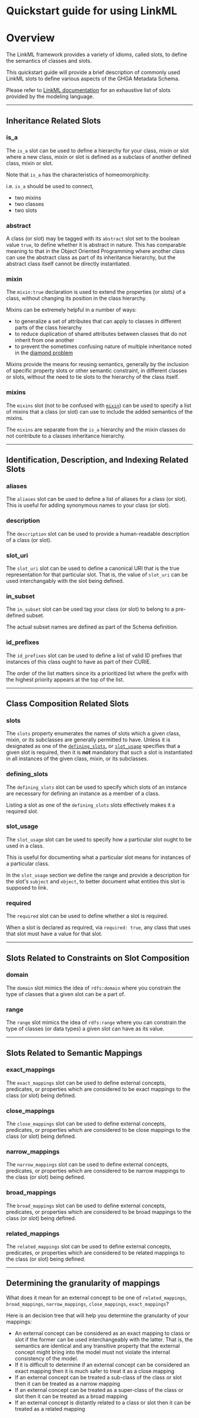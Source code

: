 # Quickstart guide for using LinkML

# Overview

The LinkML framework provides a variety of idioms, called slots, to define the
semantics of classes and slots.

This quickstart guide will provide a brief description of commonly used LinkML
slots to define various aspects of the GHGA Metadata Schema.

Please refer to 
[LinkML documentation](https://linkml.github.io/linkml-model/docs/) for an
exhaustive list of slots provided by the modeling language.

---

## Inheritance Related Slots

### is_a

The `is_a` slot can be used to define a hierarchy for your class, mixin
or slot where a new class, mixin or slot is defined as a subclass of another
defined class, mixin or slot.

Note that `is_a` has the characteristics of homeomorphicity.

i.e. `is_a` should be used to connect,

- two mixins
- two classes
- two slots

### abstract

A class (or slot) may be tagged with its `abstract` slot set to the boolean
value `true`, to define whether it is abstract in nature. This has comparable
meaning to that in the Object Oriented Programming where another
class can use the abstract class as part of its inheritance hierarchy,
but the abstract class itself cannot be directly instantiated.

### mixin

The `mixin:true` declaration is used to extend the properties (or slots) of
a class, without changing its position in the class hierarchy.

Mixins can be extremely helpful in a number of ways:

- to generalize a set of attributes that can apply to classes in different
parts of the class hierarchy
- to reduce duplication of shared attributes between classes that do not
inherit from one another
- to prevent the sometimes confusing nature of multiple inheritance
noted in the [diamond problem](https://tinyurl.com/4zdw9tsb)

Mixins provide the means for reusing semantics, generally by the inclusion
of specific property slots or other semantic constraint, in different classes
or slots, without the need to tie slots to the hierarchy of the class itself.

###  mixins

The `mixins` slot (not to be confused with [`mixin`](#mixin)) can be used to
specify a list of mixins that a class (or slot) can use to  include the added
semantics of the mixins.

The `mixins` are separate from the `is_a` hierarchy and the mixin classes do
not contribute to a classes inheritance hierarchy.

---

## Identification, Description, and Indexing Related Slots

### aliases

The `aliases` slot can be used to define a list of aliases for a class
(or slot). This is useful for adding synonymous names to your class (or slot).

### description

The `description` slot can be used to provide a human-readable description of
a class (or slot).

### slot_uri

The `slot_uri` slot can be used to define a canonical URI that is the true
representation for that particular slot. That is, the value of `slot_uri` can
be used interchangably with the slot being defined.

### in_subset

The `in_subset` slot can be used tag your class (or slot) to belong to a
pre-defined subset.

The actual subset names are defined as part of the Schema definition.

### id_prefixes

The `id_prefixes` slot can be used to define a list of valid ID prefixes that
instances of this class ought to have as part of their CURIE.

The order of the list matters since its a prioritized list where the prefix
with the highest priority appears at the top of the list.

---

## Class Composition Related Slots

### slots

The `slots` property enumerates the names of slots which a given class,
mixin, or its subclasses are generally permitted to have.
Unless it is designated as one of the [`defining_slots`](#defining_slots), or
[`slot_usage`](#slot_usage) specifies that a given slot is required,
then it is **not** mandatory that such a slot is instantiated in all instances
of the given class, mixin, or its subclasses.

### defining_slots

The `defining_slots` slot can be used to specify which slots of an instance are
necessary for defining an instance as a member of a class.

Listing a slot as one of the `defining_slots` slots effectively makes
it a required slot.

### slot_usage

The `slot_usage` slot can be used to specify how a particular slot ought to be
used in a class.

This is useful for documenting what a particular slot means for instances of a
particular class.

In the `slot_usage` section we define the range and provide a description for
the slot's `subject` and `object`, to better document what entities this slot
is supposed to link.

### required

The `required` slot can be used to define whether a slot is required.

When a slot is declared as required, via `required: true`, any class that uses
that slot must have a value for that slot.

---

## Slots Related to Constraints on Slot Composition

### domain

The `domain` slot mimics the idea of `rdfs:domain` where you constrain the type
of classes that a given slot can be a part of.

### range

The `range` slot mimics the idea of `rdfs:range` where you can constrain the
type of classes (or data types) a given slot can have as its
value.

---

## Slots Related to Semantic Mappings

### exact_mappings

The `exact_mappings` slot can be used to define external concepts, predicates,
or properties which are considered to be exact mappings to the class (or slot)
being defined.

### close_mappings

The `close_mappings` slot can be used to define external concepts, predicates,
or properties which are considered to be close mappings to the class (or slot)
being defined.

### narrow_mappings

The `narrow_mappings` slot can be used to define external concepts, predicates,
or properties which are considered to be narrow mappings to the class (or slot)
being defined.

### broad_mappings

The `broad_mappings` slot can be used to define external concepts, predicates,
or properties which are considered to be broad mappings to the class (or slot)
being defined.

### related_mappings

The `related_mappings` slot can be used to define external concepts, predicates,
or properties which are considered to be related mappings to the class (or slot)
being defined.

---

## Determining the granularity of mappings

What does it mean for an external concept to be one of `related_mappings`,
`broad_mappings`, `narrow_mappings`, `close_mappings`, `exact_mappings`?

Here is an decision tree that will help you determine the granularity of your
mappings:
- An external concept can be considered as an exact mapping to class or slot if the
former can be used interchangeably with the latter. That is, the semantics are
identical and any transitive property that the external concept might bring into
the model must not violate the internal consistency of the model.
- If it is difficult to determine if an external concept can be considered an
exact mapping then it is much safer to treat it as a close mapping
- If an external concept can be treated a sub-class of the class or slot then
it can be treated as a narrow mapping
- If an external concept can be treated as a super-class of the class or slot
then it can be treated as a broad mapping
- If an external concept is distantly related to a class or slot then it can
be treated as a related mapping
